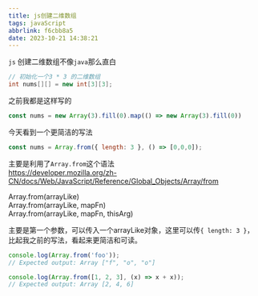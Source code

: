 ```yaml
---
title: js创建二维数组
tags: javaScript
abbrlink: f6cbb8a5
date: 2023-10-21 14:38:21
---
```


`js` 创建二维数组不像`java`那么直白
```java
// 初始化一个3 * 3 的二维数组
int nums[][] = new int[3][3];
```

之前我都是这样写的
```javascript
const nums = new Array(3).fill(0).map(() => new Array(3).fill(0))
```

今天看到一个更简洁的写法
```javascript
const nums = Array.from({ length: 3 }, () => [0,0,0]);
```

主要是利用了`Array.from`这个语法   
https://developer.mozilla.org/zh-CN/docs/Web/JavaScript/Reference/Global_Objects/Array/from

Array.from(arrayLike)   
Array.from(arrayLike, mapFn)   
Array.from(arrayLike, mapFn, thisArg)   

主要是第一个参数，可以传入一个arrayLike对象，这里可以传`{ length: 3 }`，比起我之前的写法，看起来更简洁和可读。
 
```javascript
console.log(Array.from('foo'));
// Expected output: Array ["f", "o", "o"]

console.log(Array.from([1, 2, 3], (x) => x + x));
// Expected output: Array [2, 4, 6]
```
